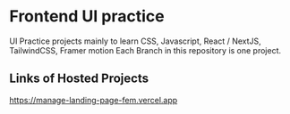 # Frontend UI practice
UI Practice projects mainly to learn CSS, Javascript, React / NextJS, TailwindCSS, Framer motion
Each Branch in this repository is one project.

## Links of Hosted Projects
https://manage-landing-page-fem.vercel.app
